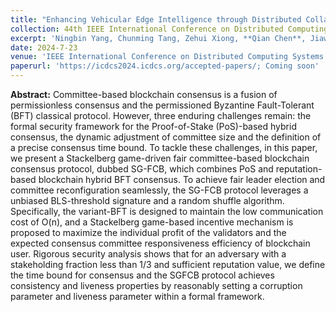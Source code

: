```yaml
---
title: "Enhancing Vehicular Edge Intelligence through Distributed Collaborative Generative AI Inference"
collection: 44th IEEE International Conference on Distributed Computing Systems
excerpt: 'Ningbin Yang, Chunming Tang, Zehui Xiong, **Qian Chen**, Jiawen Kang, and Debiao He'
date: 2024-7-23
venue: 'IEEE International Conference on Distributed Computing Systems'
paperurl: 'https://icdcs2024.icdcs.org/accepted-papers/; Coming soon'
---
```

**Abstract:** Committee-based blockchain consensus is a fusion of permissionless consensus and the permissioned Byzantine Fault-Tolerant (BFT) classical protocol. However, three enduring challenges remain: the formal security framework for the Proof-of-Stake (PoS)-based hybrid consensus, the dynamic adjustment of committee size and the definition of a precise consensus time bound. To tackle these challenges, in this paper, we present a Stackelberg game-driven fair committee-based blockchain consensus protocol, dubbed SG-FCB, which combines PoS and reputation-based blockchain hybrid BFT consensus. To achieve fair leader election and committee reconfiguration seamlessly, the SG-FCB protocol leverages a unbiased BLS-threshold signature and a random shuffle algorithm. Specifically, the variant-BFT is designed to maintain the low communication cost of O(n), and a Stackelberg game-based incentive mechanism is proposed to maximize the individual profit of the validators and the expected consensus committee responsiveness efficiency of blockchain user. Rigorous security analysis shows that for an adversary with a stakeholding fraction less than 1/3 and sufficient reputation value, we define the time bound for consensus and the SGFCB protocol achieves consistency and liveness properties by reasonably setting a corruption parameter and liveness parameter within a formal framework.
